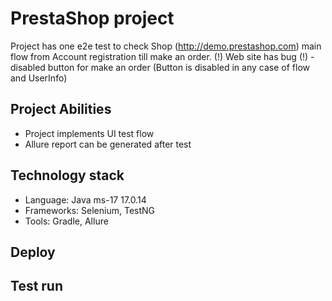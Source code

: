 # PrestaShop project

Project has one e2e test to check Shop (http://demo.prestashop.com) main flow from Account registration till make an order.
(!) Web site has bug (!) - disabled button for make an order (Button is disabled in any case of flow and UserInfo)

##  Project Abilities

- Project implements UI test flow
- Allure report can be generated after test

## Technology stack

- Language: Java ms-17 17.0.14
- Frameworks: Selenium, TestNG
- Tools: Gradle, Allure

## Deploy

## Test run
